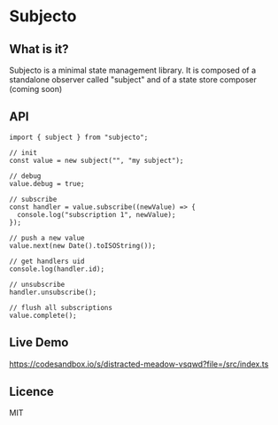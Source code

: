 # Subjecto

## What is it?

Subjecto is a minimal state management library.
It is composed of a standalone observer called "subject" and of a state store composer (coming soon)

## API

```
import { subject } from "subjecto";

// init
const value = new subject("", "my subject");

// debug
value.debug = true;

// subscribe
const handler = value.subscribe((newValue) => {
  console.log("subscription 1", newValue);
});

// push a new value
value.next(new Date().toISOString());

// get handlers uid
console.log(handler.id);

// unsubscribe
handler.unsubscribe();

// flush all subscriptions
value.complete();

```

## Live Demo

https://codesandbox.io/s/distracted-meadow-vsqwd?file=/src/index.ts

## Licence

MIT
